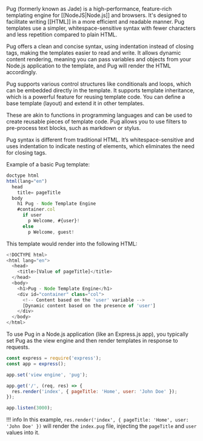 Pug (formerly known as Jade) is a high-performance, feature-rich templating engine for [[NodeJS|Node.js]] and browsers. It's designed to facilitate writing [[HTML]] in a more efficient and readable manner. Pug templates use a simpler, whitespace-sensitive syntax with fewer characters and less repetition compared to plain HTML.

Pug offers a clean and concise syntax, using indentation instead of closing tags, making the templates easier to read and write. It allows dynamic content rendering, meaning you can pass variables and objects from your Node.js application to the template, and Pug will render the HTML accordingly.

Pug supports various control structures like conditionals and loops, which can be embedded directly in the template. It supports template inheritance, which is a powerful feature for reusing template code. You can define a base template (layout) and extend it in other templates. 

These are akin to functions in programming languages and can be used to create reusable pieces of template code. Pug allows you to use filters to pre-process text blocks, such as markdown or stylus.

Pug syntax is different from traditional HTML. It’s whitespace-sensitive and uses indentation to indicate nesting of elements, which eliminates the need for closing tags.

Example of a basic Pug template:

```js
doctype html
html(lang="en")
  head
    title= pageTitle
  body
    h1 Pug - Node Template Engine
    #container.col
      if user
        p Welcome, #{user}!
      else
        p Welcome, guest!
```

This template would render into the following HTML:

```js
<!DOCTYPE html>
<html lang="en">
  <head>
    <title>[Value of pageTitle]</title>
  </head>
  <body>
    <h1>Pug - Node Template Engine</h1>
    <div id="container" class="col">
      <!-- Content based on the 'user' variable -->
      [Dynamic content based on the presence of 'user']
    </div>
  </body>
</html>
```

To use Pug in a Node.js application (like an Express.js app), you typically set Pug as the view engine and then render templates in response to requests.

```js
const express = require('express');
const app = express();

app.set('view engine', 'pug');

app.get('/', (req, res) => {
  res.render('index', { pageTitle: 'Home', user: 'John Doe' });
});

app.listen(3000);
```

!!! info
  In this example, `res.render('index', { pageTitle: 'Home', user: 'John Doe' })` will render the `index.pug` file, injecting the `pageTitle` and `user` values into it.

